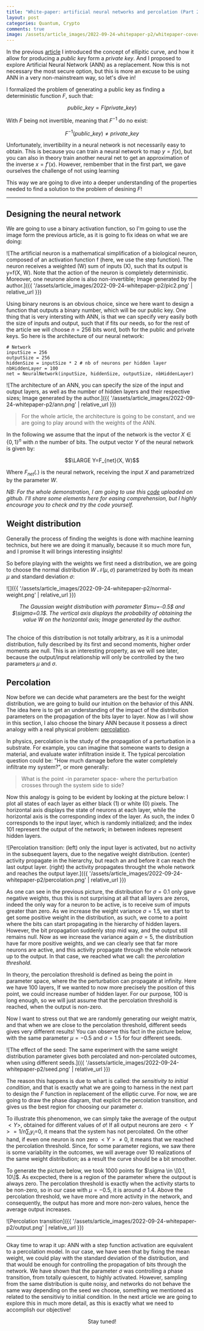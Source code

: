 ```yaml
---
title: "White-paper: artificial neural networks and percolation (Part 2)"
layout: post
categories: Quantum, Crypto
comments: true
image: /assets/article_images/2022-09-24-whitepaper-p2/whitepaper-cover.jpg
---
```


In the previous [article](https://manuneuro.github.io/EmmanuelCalvet//quantum,/crypto/2022/09/01/whitepaper-p1.html) I introduced the concept of ellipitic curve, and how it allow for producing a *public ke*y form a *private key*. And I proposed to explore Artificial Neural Network (ANN) as a replacement. Now this is not necessary the most secure option, but this is more an excuse to be using ANN in a very non-mainstream way, so let's dive in!

I formalized the problem of generating a public key as finding a deterministic function $F$, such that:

$$public\_key = F(private\_key)$$

With $F$ being not invertible, meaning that $F^{-1}$ do no exist:

$$F^{-1}(public\_key) \ne private\_key$$

Unfortunately, invertibility in a neural network is not necessarily easy to obtain. This is because you can train a neural network to map $y=f(x)$, but you can also in theory train another neural net to get an approximation of the inverse $x=f'(x)$. However, rembember that in the first part, we gave ourselves the challenge of not using learning

This way we are going to dive into a deeper understanding of the properties needed to find a solution to the problem of desining $F$!

***

## Designing the neural network

We are going to use a binary activation function, so I'm going to use the image form the previous article, as it is going to fix ideas on what we are doing:

![The artificial neuron is a mathematical simplification of a biological neuron, composed of an activation function f (here, we use the step function). The neuron receives a weighted (W) sum of inputs (X), such that its output is y=f(X, W). Note that the action of the neuron is completely deterministic. Moreover, one neurone alone is also non-invertible; Image generated by the author.]({{ '/assets/article_images/2022-09-24-whitepaper-p2/pic2.png' | relative_url }})

Using binary neurons is an obvious choice, since we here want to design a function that outputs a binary number, which will be our public key. One thing that is very intersting with ANN, is that we can specify very easily both the size of inputs and output, such that if fits our needs, so for the rest of the article we will choose $n=256$ bits word, both for the public and private keys. So here is the architecture of our neural network:

```
# Network    
inputSize = 256
outputSize = 256
hiddenSize = inputSize * 2 # nb of neurons per hidden layer
nbHiddenLayer = 100
net = NeuralNetwork(inputSize, hiddenSize, outputSize, nbHiddenLayer)
```
![The architecture of an ANN, you can specify the size of the input and output layers, as well as the number of hidden layers and their respective sizes; Image generated by the author.]({{ '/assets/article_images/2022-09-24-whitepaper-p2/ann.png' | relative_url }})

> For the whole article, the architecture is going to be constant, and we are going to play around with the weights of the ANN.

In the following we assume that the input of the network is the vector $X\in \{0, 1\}^n$ with $n$ the number of bits. The output vector $Y$ of the neural network is given by:

$$\LARGE Y=F_{net}(X, W)$$

Where $F_{net}(.)$ is the neural network, receiving the input $X$ and parametrized by the parameter $W$. 

*NB: For the whole demonstration, I am going to use this [code]() uploaded on github. I'll share some elements here for easing comprehension, but I highly encourage you to check and try the code yourself.*

## Weight distribution

Generally the process of finding the weights is done with machine learning technics, but here we are doing it manually, because it so much more fun, and I promise It will brings interesting insights!

So before playing with the weights we first need a distribution, we are going to choose the normal distribution $W~\mathcal{N}(\mu, \sigma)$ parametrized by both its mean $\mu$ and standard deviation $\sigma$:

![]({{ '/assets/article_images/2022-09-24-whitepaper-p2/normal-weight.png' | relative_url }})
<center><i>The Gaussian weight distribution with parameter $\mu=-0.5$ and $\sigma=0.1$. The vertical axis displays the probability of obtaining the value W on the horizontal axis; Image generated by the author.</i></center>

<br>

The choice of this distribution is not totally arbitrary, as it is a unimodal distribution, fully described by its first and second moments, higher order moments are null. This is an interesting property, as we will see later, because the output/input relationship will only be controlled by the two parameters $\mu$ and $\sigma$.

## Percolation

Now before we can decide what parameters are the best for the weight distribution, we are going to build our intuition on the behavior of this ANN. The idea here is to get an understanding of the impact of the distribution parameters on the propagation of the bits layer to layer. Now as I will show in this section, I also choose the binary ANN because it possess a direct analogy with a real physical problem: [percolation](https://introcs.cs.princeton.edu/java/24percolation/).

In physics, percolation is the study of the propagation of a perturbation in a substrate. For example, you can imagine that someone wants to design a material, and evaluate water infiltration inside it. The typical percolation question could be: "How much damage before the water completely infiltrate my system?", or more generally:

> What is the point -in parameter space- where the perturbation crosses through the system side to side?

Now this analogy is going to be evident by looking at the picture below: I plot all states of each layer as either black (1) or white (0) pixels. The horizontal axis displays the state of neurons at each layer, while the horizontal axis is the corresponding index of the layer. As such, the index 0 corresponds to the input layer, which is randomly initialized; and the index 101 represent the output of the network; in between indexes represent hidden layers. 

![Percolation transition: (left) only the input layer is activated, but no activity in the subsequent layers, due to the negative weight distribution. (center) activity propagate in the hierarchy, but reach an and before it can reach the last output layer. (right) the activity propagates throught the whole network and reaches the output layer.]({{ '/assets/article_images/2022-09-24-whitepaper-p2/percolation.png' | relative_url }})

 
As one can see in the previous picture, the distribution for $\sigma=0.1$ only gave negative weights, thus this is not surprising at all that all layers are zeros, indeed the only way for a neuron to be active, is to receive sum of imputs greater than zero. As we increase the weight variance $\sigma=1.5$, we start to get some positive weight in the distribution, as such, we come to a point where the bits can start propagating in the hierarchy of hidden layers. However, the bit propagation suddenly stop mid way, and the output still remains null. Now as we increase the variance again $\sigma=5$, the distribution have far more positive weights, and we can clearly see that far more neurons are active, and this activity propagate through the whole network up to the output. In that case, we reached what we call: the *percolation threshold*. 

In theory, the percolation threshold is defined as being the point in parameter space, where the the perturbation can propagate at infinity. Here we have $100$ layers, If we wanted to now more precisely the position of this point, we could increase number of hidden layer. For our purpose, $100$ is long enough, so we will just assume that the percolation threshold is reached, when the output is non-zero.

Now I want to stress out that we are randomly generating our weight matrix, and that when we are close to the percolation threshold, different seeds gives very different results! You can observe this fact in the picture below, with the same parameter $\mu=-0.5$ and $\sigma=1.5$ for four different seeds. 

![The effect of the seed: The same experiment with the same weight distribution parameter gives both percolated and non-percolated outcomes, when using different seeds.]({{ '/assets/article_images/2022-09-24-whitepaper-p2/seed.png' | relative_url }})

The reason this happens is due to whart is called: the *sensitivity to initial condition*, and that is exactly what we are going to harness in the next part to design the $F$ function in replacement of the elliptic curve. For now, we are going to draw the phase diagram, that explicit the percolation transition, and gives us the best region for choosing our parameter $\sigma$. 

To illustrate this phenomenon, we can simply take the average of the output $<Y>$, obtained for different values of $\sigma$! If all output neurons are zero $<Y>=1/n\sum_i y_i$=0, it means that the system has not percolated. On the other hand, if even one neuron is non zero $<Y> \ne 0$, it means that we reached the percolation threshold. Since, for some parameter regions, we saw there is some variability in the outcomes, we will average over $10$ realizations of the same weight distribution; as a result the curve should be a bit smoother.

To generate the picture below, we took $1000$ points for $\sigma \in \[0.1, 10\]$. As excpected, there is a region of the parameter where the outpout is always zero. The percolation threshold is exactly when the activity starts to be non-zero, so in our case with $\mu=-0.5$, it is around $\sigma~1.4$. Above the percolation threshold, we have more and more activity in the network, and consequently, the output has more and more non-zero values, hence the average output increases. 

![Percolation transition]({{ '/assets/article_images/2022-09-24-whitepaper-p2/output.png' | relative_url }})


***

Okay time to wrap it up: ANN with a step function activation are equivalent to a percolation model. In our case, we have seen that by fixing the mean weight, we could play with the standard deviation of the distribution, and that would be enough for controlling the propagation of bits through the network. We have shown that the parameter $\sigma$ was controlling a phase transition, from totally quiescent, to highly activated. However, sampling from the same distribution is quite noisy, and networks do not behave the same way depending on the seed we choose, something we mentioned as related to the sensitiviy to initial condition. In the next article we are going to explore this in much more detail, as this is exactly what we need to accomplish our objective! 

<center> Stay tuned! </center>


